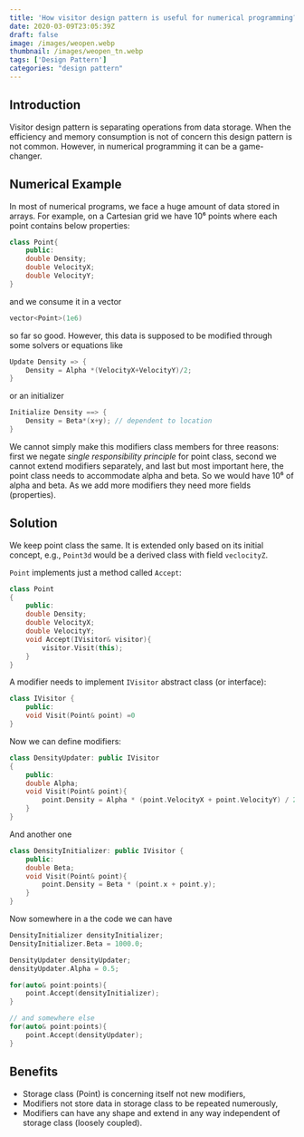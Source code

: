 ```yaml
---
title: 'How visitor design pattern is useful for numerical programming?'
date: 2020-03-09T23:05:39Z
draft: false
image: /images/weopen.webp
thumbnail: /images/weopen_tn.webp
tags: ['Design Pattern']
categories: "design pattern"
---
```


## Introduction  

Visitor design pattern is separating operations from data storage. When the efficiency and memory consumption is not of concern this design pattern is not common. However, in numerical programming
it can be a game-changer.   

## Numerical Example

In most of numerical programs, we face a huge amount of data stored in arrays. For example, on a Cartesian grid we have 10⁶ points where each point contains below properties:

```cpp
class Point{
    public:
    double Density;
    double VelocityX;
    double VelocityY;
}
```

and we consume it in a vector

```cpp
vector<Point>(1e6)
```
so far so good. However, this data is supposed to be modified through some solvers or equations like

```cpp
Update Density => {
    Density = Alpha *(VelocityX+VelocityY)/2;
}
```
or an initializer

```cpp
Initialize Density ==> {
    Density = Beta*(x+y); // dependent to location
}
```

We cannot simply make this modifiers class members for three reasons: first we negate *single responsibility principle* for point class, second we cannot extend modifiers separately, and last but most important here, the point class needs to accommodate alpha and beta. So we would have 10⁶ of alpha and beta. As we add more modifiers they need more fields (properties).

## Solution

We keep point class the same. It is extended only based on its initial concept, e.g., `Point3d` would be a derived class with field `veclocityZ`.

`Point` implements just a method called `Accept`:

```cpp
class Point
{
    public:
    double Density;
    double VelocityX;
    double VelocityY;
    void Accept(IVisitor& visitor){
        visitor.Visit(this);
    }
}
```

A modifier needs to implement `IVisitor` abstract class (or interface):

```cpp
class IVisitor {
    public:
    void Visit(Point& point) =0
}
```

Now we can define modifiers:

```cpp
class DensityUpdater: public IVisitor
{
    public:
    double Alpha;
    void Visit(Point& point){
        point.Density = Alpha * (point.VelocityX + point.VelocityY) / 2;
    }
}
```

And another one

```cpp
class DensityInitializer: public IVisitor {
    public:
    double Beta;
    void Visit(Point& point){
        point.Density = Beta * (point.x + point.y);
    }
}
```

Now somewhere in a the code we can have

```cpp
DensityInitializer densityInitializer;
DensityInitializer.Beta = 1000.0;

DensityUpdater densityUpdater;
densityUpdater.Alpha = 0.5;

for(auto& point:points){
    point.Accept(densityInitializer);
}

// and somewhere else
for(auto& point:points){
    point.Accept(densityUpdater);
}
```

## Benefits

* Storage class (Point) is concerning itself not new modifiers,
* Modifiers not store data in storage class to be repeated numerously,
* Modifiers can have any shape and extend in any way independent of storage class (loosely coupled).
